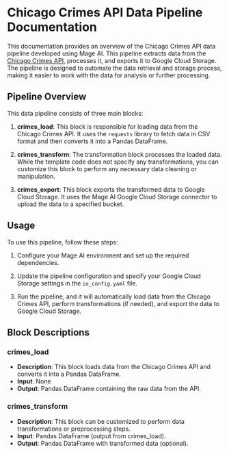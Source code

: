 # Chicago Crimes API Data Pipeline Documentation

This documentation provides an overview of the Chicago Crimes API data pipeline developed using Mage AI. This pipeline extracts data from the [Chicago Crimes API](https://data.cityofchicago.org/resource/xguy-4ndq.csv), processes it, and exports it to Google Cloud Storage. The pipeline is designed to automate the data retrieval and storage process, making it easier to work with the data for analysis or further processing.

## Pipeline Overview

This data pipeline consists of three main blocks:

1. **crimes_load**: This block is responsible for loading data from the Chicago Crimes API. It uses the `requests` library to fetch data in CSV format and then converts it into a Pandas DataFrame.

2. **crimes_transform**: The transformation block processes the loaded data. While the template code does not specify any transformations, you can customize this block to perform any necessary data cleaning or manipulation.

3. **crimes_export**: This block exports the transformed data to Google Cloud Storage. It uses the Mage AI Google Cloud Storage connector to upload the data to a specified bucket.
## Usage

To use this pipeline, follow these steps:

1. Configure your Mage AI environment and set up the required dependencies.

2. Update the pipeline configuration and specify your Google Cloud Storage settings in the `io_config.yaml` file.

3. Run the pipeline, and it will automatically load data from the Chicago Crimes API, perform transformations (if needed), and export the data to Google Cloud Storage.

## Block Descriptions
### crimes_load

- **Description**: This block loads data from the Chicago Crimes API and converts it into a Pandas DataFrame.
- **Input**: None
- **Output**: Pandas DataFrame containing the raw data from the API.

### crimes_transform

- **Description**: This block can be customized to perform data transformations or preprocessing steps.
- **Input**: Pandas DataFrame (output from crimes_load).
- **Output**: Pandas DataFrame with transformed data (optional).
